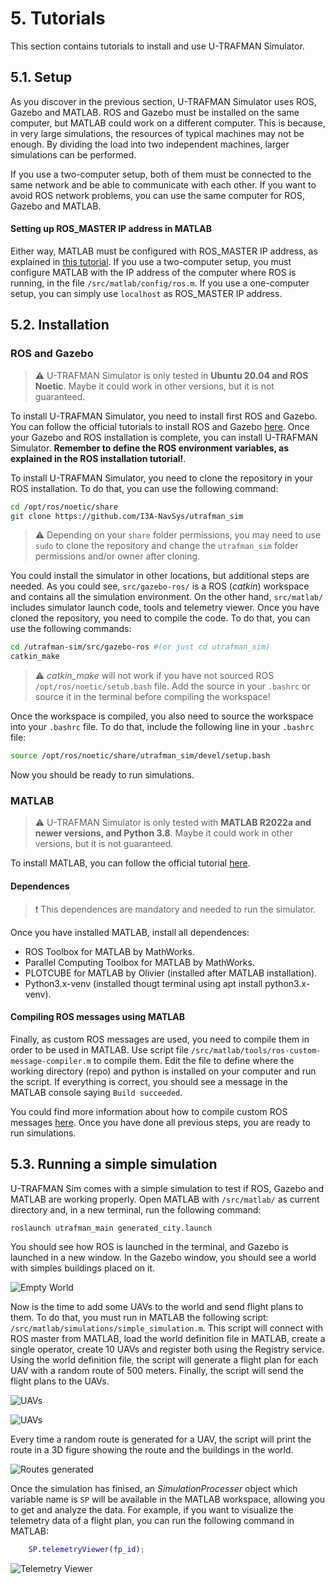 # 5. Tutorials
This section contains tutorials to install and use U-TRAFMAN Simulator.

## 5.1. Setup
As you discover in the previous section, U-TRAFMAN Simulator uses ROS, Gazebo and MATLAB. ROS and Gazebo must be installed on the same computer, but MATLAB could work on a different computer. This is because, in very large simulations, the resources of typical machines may not be enough. By dividing the load into two independent machines, larger simulations can be performed.

If you use a two-computer setup, both of them must be connected to the same network and be able to communicate with each other. If you want to avoid ROS network problems, you can use the same computer for ROS, Gazebo and MATLAB. 

#### Setting up ROS_MASTER IP address in MATLAB
Either way, MATLAB must be configured with ROS_MASTER IP address, as explained in [this tutorial](https://es.mathworks.com/help/ros/ug/get-started-with-ros.html). If you use a two-computer setup, you must configure MATLAB with the IP address of the computer where ROS is running, in the file `/src/matlab/config/ros.m`. If you use a one-computer setup, you can simply use `localhost` as ROS_MASTER IP address.


## 5.2. Installation
### ROS and Gazebo
>:warning:  U-TRAFMAN Simulator is only tested in **Ubuntu 20.04 and ROS Noetic**. Maybe it could work in other versions, but it is not guaranteed.

To install U-TRAFMAN Simulator, you need to install first ROS and Gazebo. You can follow the official tutorials to install ROS and Gazebo [here](http://wiki.ros.org/noetic/Installation). Once your Gazebo and ROS installation is complete, you can install U-TRAFMAN Simulator. **Remember to define the ROS environment variables, as explained in the ROS installation tutorial!**.

To install U-TRAFMAN Simulator, you need to clone the repository in your ROS installation. To do that, you can use the following command:

```bash
cd /opt/ros/noetic/share
git clone https://github.com/I3A-NavSys/utrafman_sim
```
> :warning:  Depending on your `share` folder permissions, you may need to use `sudo` to clone the repository and change the `utrafman_sim` folder permissions and/or owner after cloning.

You could install the simulator in other locations, but additional steps are needed. As you could see, `src/gazebo-ros/` is a ROS (_catkin_) workspace and contains all the simulation environment. On the other hand, `src/matlab/` includes simulator launch code, tools and telemetry viewer. Once you have cloned the repository, you need to compile the code. To do that, you can use the following commands:

```bash
cd /utrafman-sim/src/gazebo-ros #(or just cd utrafman_sim)
catkin_make
```
>:warning:  _catkin\_make_ will not work if you have not sourced ROS `/opt/ros/noetic/setub.bash` file. Add the source in your `.bashrc` or source it in the terminal before compiling the workspace!

Once the workspace is compiled, you also need to source the workspace into your `.bashrc` file. To do that, include the following line in your `.bashrc` file:

```bash
source /opt/ros/noetic/share/utrafman_sim/devel/setup.bash
```

Now you should be ready to run simulations.

### MATLAB

>:warning:  U-TRAFMAN Simulator is only tested with **MATLAB R2022a and newer versions, and Python 3.8**. Maybe it could work in other versions, but it is not guaranteed.

To install MATLAB, you can follow the official tutorial [here](https://es.mathworks.com/help/install/ug/install-mathworks-software.html).

#### Dependences
> :exclamation: This dependences are mandatory and needed to run the simulator.

 Once you have installed MATLAB, install all dependences:
- ROS Toolbox for MATLAB by MathWorks.
- Parallel Computing Toolbox for MATLAB by MathWorks.
- PLOTCUBE for MATLAB by Olivier (installed after MATLAB installation).
- Python3.x-venv (installed thougt terminal using apt install python3.x-venv).


#### Compiling ROS messages using MATLAB
Finally, as custom ROS messages are used, you need to compile them in order to be used in MATLAB. Use script file `/src/matlab/tools/ros-custom-message-compiler.m` to compile them. Edit the file to define where the working directory (repo) and python is installed on your computer and run the script. If everything is correct, you should see a message in the MATLAB console saying `Build succeeded`.

You could find more information about how to compile custom ROS messages [here](https://es.mathworks.com/help/ros/custom-message-support.html?s_tid=CRUX_lftnav). Once you have done all previous steps, you are ready to run simulations.

## 5.3. Running a simple simulation
U-TRAFMAN Sim comes with a simple simulation to test if ROS, Gazebo and MATLAB are working properly. Open MATLAB with `/src/matlab/` as current directory and, in a new terminal, run the following command:
```bash
roslaunch utrafman_main generated_city.launch
```
You should see how ROS is launched in the terminal, and Gazebo is launched in a new window. In the Gazebo window, you should see a world with simples buildings placed on it.

![Empty World](./img/tutorials/simple-simulation-1.png 'Gazebo Viewer. Simple generated city world.  :size=800px')

Now is the time to add some UAVs to the world and send flight plans to them. To do that, you must run in MATLAB the following script: `/src/matlab/simulations/simple_simulation.m`. This script will connect with ROS master from MATLAB, load the world definition file in MATLAB, create a single operator, create 10 UAVs and register both using the Registry service. Using the world definition file, the script will generate a flight plan for each UAV with a random route of 500 meters. Finally, the script will send the flight plans to the UAVs. 

![UAVs](./img/tutorials/simple-simulation-2.png 'Gazebo Viewer. Ten UAVs flying in the world. :size=800px')

![UAVs](./img/tutorials/simple-simulation-3.png 'Gazebo Viewer. Ten UAVs flying in the world. :size=800px')

Every time a random route is generated for a UAV, the script will print the route in a 3D figure showing the route and the buildings in the world.

![Routes generated](./img/tutorials/simple-simulation-random-routes.png 'Random routes generated :size=800px')

Once the simulation has finised, an _SimulationProcesser_ object which variable name is `SP` will be available in the MATLAB workspace, allowing you to get and analyze the data. For example, if you want to visualize the telemetry data of a flight plan, you can run the following command in MATLAB:
```matlab
    SP.telemetryViewer(fp_id);
```

![Telemetry Viewer](./img/tutorials/simple-simulation-telemetry-viewer.png 'MATLAB Telemetry Viewer :size=800px')